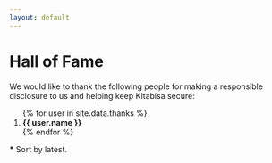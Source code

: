 ```yaml
---
layout: default
---
```


# Hall of Fame

We would like to thank the following people for making a responsible disclosure to us and helping keep Kitabisa secure:

<ol type="1">
{% for user in site.data.thanks %}
  <li><b>{{ user.name }}</b></li>
{% endfor %}
</ol>

<b>\*</b> Sort by latest.
